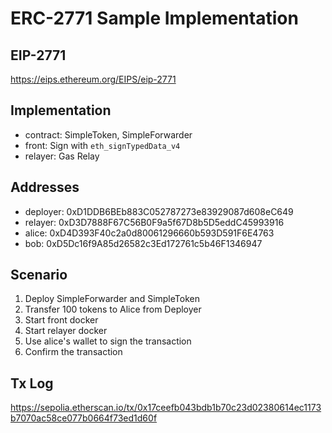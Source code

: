 # ERC-2771 Sample Implementation

## EIP-2771
https://eips.ethereum.org/EIPS/eip-2771

## Implementation
* contract: SimpleToken, SimpleForwarder
* front: Sign with `eth_signTypedData_v4`
* relayer: Gas Relay

## Addresses
* deployer: 0xD1DDB6BEb883C052787273e83929087d608eC649
* relayer:  0xD3D7888F67C56B0F9a5f67D8b5D5eddC45993916
* alice:    0xD4D393F40c2a0d80061296660b593D591F6E4763
* bob:      0xD5Dc16f9A85d26582c3Ed172761c5b46F1346947

## Scenario
1. Deploy SimpleForwarder and SimpleToken
2. Transfer 100 tokens to Alice from Deployer
3. Start front docker
4. Start relayer docker
5. Use alice's wallet to sign the transaction
6. Confirm the transaction

## Tx Log
https://sepolia.etherscan.io/tx/0x17ceefb043bdb1b70c23d02380614ec1173b7070ac58ce077b0664f73ed1d60f

